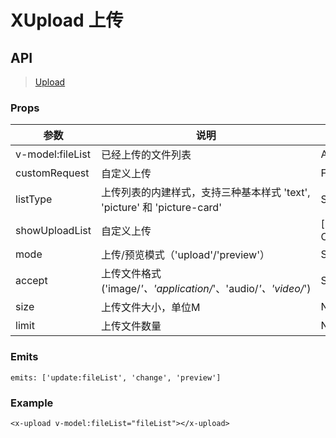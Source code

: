 # XUpload 上传

## API

> [Upload](https://www.antdv.com/components/upload-cn)

### Props

| 参数 | 说明 | 类型 | 默认值 |
| --- | --- | --- | --- |
| v-model:fileList | 已经上传的文件列表 | Array | `[]` |
| customRequest | 自定义上传 | Function | `-` |
| listType | 上传列表的内建样式，支持三种基本样式 'text', 'picture' 和 'picture-card' | String | `picture-card` |
| showUploadList | 自定义上传 | [Boolean, Object] | `-` |
| mode | 上传/预览模式（'upload'/'preview'） | String | `upload` |
| accept | 上传文件格式('image/*'、'application/*'、'audio/*'、'video/*') | String | `-` |
| size | 上传文件大小，单位M | Number | `-` |
| limit | 上传文件数量 | Number | `-` |

### Emits

```vue
emits: ['update:fileList', 'change', 'preview']
```

### Example

```vue
<x-upload v-model:fileList="fileList"></x-upload>
```
